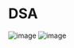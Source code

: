 # DSA
![image](https://user-images.githubusercontent.com/91778440/188235609-16f33fcb-18c8-4b93-83e9-401f47400dc0.png)
![image](https://user-images.githubusercontent.com/91778440/188235022-c8e326a5-1327-42df-9b25-7210cf75288d.png)
